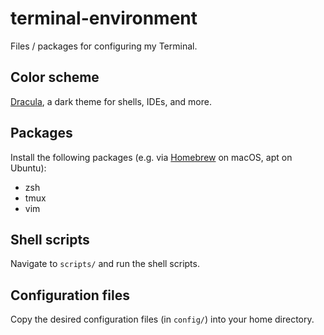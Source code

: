 # terminal-environment

Files / packages for configuring my Terminal.

## Color scheme

[Dracula](https://draculatheme.com/), a dark theme for shells, IDEs, and more. 

## Packages

Install the following packages (e.g. via [Homebrew](https://brew.sh/) on macOS, apt on Ubuntu):

* zsh
* tmux
* vim

## Shell scripts

Navigate to `scripts/` and run the shell scripts.

## Configuration files

Copy the desired configuration files (in `config/`) into your home directory.